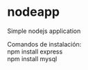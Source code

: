 # nodeapp
Simple nodejs application

Comandos de instalación:<br/>
npm install express<br/>
npm install mysql
